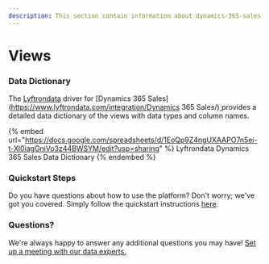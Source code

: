 ```yaml
---
description: This section contain information about dynamics-365-sales connector views information
---
```


# Views

### Data Dictionary

The [Lyftrondata](https://www.lyftrondata.com/) driver for [Dynamics 365 Sales](https://www.lyftrondata.com/integration/Dynamics 365 Sales/)[ ](https://www.lyftrondata.com/integration/dynamics-365-sales/)provides a detailed data dictionary of the views with data types and column names.

{% embed url="https://docs.google.com/spreadsheets/d/1EoQp9Z4ngUXAAPO7n5ei-t-Xl0iagGniVo3z44BWSYM/edit?usp=sharing" %}
Lyftrondata Dynamics 365 Sales Data Dictionary
{% endembed %}

### Quickstart Steps

Do you have questions about how to use the platform? Don't worry; we've got you covered. Simply follow the quickstart instructions [here](../../../../quickstart-steps.md).

### Questions? <a href="#questions" id="questions"></a>

We're always happy to answer any additional questions you may have! [Set up a meeting with our data experts.](https://www.lyftrondata.com/book-a-meeting/)



